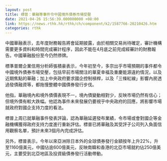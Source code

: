 ```yaml
---
layout: post
title: 標普：華融等事件令中國境外債券市場受壓
date: 2021-04-26 15:56:39.000000000 +08:00
link: https://news.rthk.hk/rthk/ch/component/k2/1587766-20210426.htm
categories: rthk
---
```


中國華融表示，去年度財務報告將會延期披露，由於相關交易尚待確定，審計機構需要更多資料和時間完成審計程序，因此不能在4月底之前完成經審計的財務報告。中國華融股份至今仍然停牌。

標準普爾企業信用分析師張積豪表示，今年初至今，多宗出乎市場預期的事件都令中國境外債券市場受壓，包括早前市場關注的華夏幸福及重慶能源違約情況，以及近期焦點的華融；加上中央政府要求國企控制槓桿，以及「三條紅線」影響內房透過發債融資等，都拖慢整體中國債券發行步伐。

他指，華融境內和境外債價表現不一，境內債變動相對少，反映市場仍然有信心；但境外債有較大跌幅。他認為事件未來發展仍要視乎中央政府的回應，將影響市場就政府對國企支持力度的看法。

標普上周已就華融事件發表評論，認為華融延遲發布業績，令市場或會對國企等金融機構獲得政府支持力度進行重新評估。標普已將華融及其受評子公司列入負面信用觀察名單，預計未來3個月內完成評估。

另外，標普表示，今年以來亞洲除日本外的全球債券發行金額按年上升22%，升至1160億美元，中國佔逾600億美元，反映南韓和香港的北亞市場就約佔250億美元，主要受到北亞地區及投資級債券發行活動帶動。
